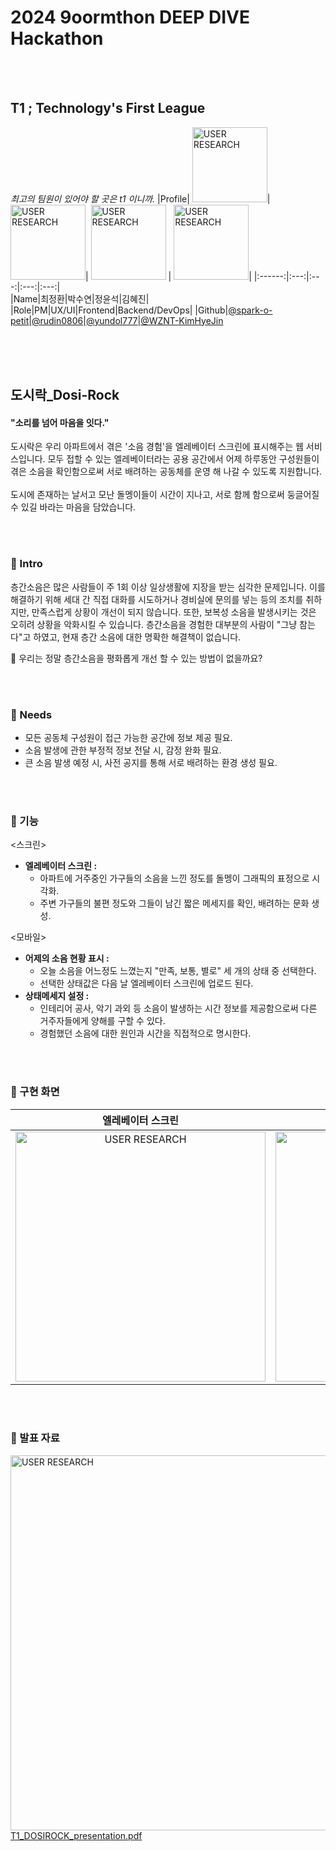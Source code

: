 # 2024 9oormthon DEEP DIVE Hackathon
<br>
<br>

## T1 ; Technology's First League
*최고의 팀원이 있어야 할 곳은 t1 이니까.*
|Profile| <img src="https://github.com/user-attachments/assets/d844a274-3e1f-48ab-a1ec-72ee93705c94" alt="USER RESEARCH" width="120">| <img src="https://github.com/user-attachments/assets/1aaaae52-a757-4368-a326-8b61d68895da" alt="USER RESEARCH" width="120">| <img src="https://github.com/user-attachments/assets/eeae0a89-2730-4cb0-a26c-377195bdd0f2" alt="USER RESEARCH" width="120"> | <img src="https://github.com/user-attachments/assets/e26755d3-0ec5-4bd7-8d2f-9ad0e07e606f" alt="USER RESEARCH" width="120">|
|:------:|:---:|:---:|:---:|:---:|  
|Name|최정환|박수연|정윤석|김혜진|  
|Role|PM|UX/UI|Frontend|Backend/DevOps|
|Github|[@spark-o-petit](https://github.com/spark-o-petit)|[@rudin0806](https://github.com/rudin0806)|[@yundol777](https://github.com/yundol777)|[@WZNT-KimHyeJin](https://github.com/WZNT-KimHyeJin)
</br>  
<br>


<br>

## 도시락_Dosi-Rock

#### "소리를 넘어 마음을 잇다."

도시락은 우리 아파트에서 겪은 '소음 경험'을 엘레베이터 스크린에 표시해주는 웹 서비스입니다. 
모두 접할 수 있는 엘레베이터라는 공용 공간에서 어제 하루동안 구성원들이 겪은 소음을 확인함으로써 서로 배려하는 공동체를 운영 해 나갈 수 있도록 지원합니다.
<br>
<br>
도시에 존재하는 날서고 모난 돌멩이들이 시간이 지나고, 서로 함께 함으로써 둥글어질 수 있길 바라는 마음을 담았습니다.


<br>
<br>


### 📌 Intro
층간소음은 많은 사람들이 주 1회 이상 일상생활에 지장을 받는 심각한 문제입니다. 
이를 해결하기 위해 세대 간 직접 대화를 시도하거나 경비실에 문의를 넣는 등의 조치를 취하지만, 만족스럽게 상황이 개선이 되지 않습니다.
또한, 보복성 소음을 발생시키는 것은 오히려 상황을 악화시킬 수 있습니다.
층간소음을 경험한 대부분의 사람이 "그냥 참는다"고 하였고, 현재 층간 소음에 대한 명확한 해결책이 없습니다.

🤔 우리는 정말 층간소음을 평화롭게 개선 할 수 있는 방법이 없을까요?

<br>
<br>

### 📌 Needs
- 모든 공동체 구성원이 접근 가능한 공간에 정보 제공 필요.
- 소음 발생에 관한 부정적 정보 전달 시, 감정 완화 필요.
- 큰 소음 발생 예정 시, 사전 공지를 통해 서로 배려하는 환경 생성 필요.

<br>
<br>



### 📌 기능
<스크린>
- **엘레베이터 스크린 :**
  - 아파트에 거주중인 가구들의 소음을 느낀 정도를 돌멩이 그래픽의 표정으로 시각화.
  - 주변 가구들의 불편 정도와 그들이 남긴 짧은 메세지를 확인, 배려하는 문화 생성.

<모바일>
- **어제의 소음 현황 표시 :**
  - 오늘 소음을 어느정도 느꼈는지 "만족, 보통, 별로" 세 개의 상태 중 선택한다.
  - 선택한 상태값은 다음 날 엘레베이터 스크린에 업로드 된다.
- **상태메세지 설정 :**
  - 인테리어 공사, 악기 과외 등 소음이 발생하는 시간 정보를 제공함으로써 다른 거주자들에게 양해를 구할 수 있다.
  - 경험했던 소음에 대한 원인과 시간을 직접적으로 명시한다.

    
<br>
<br>


### 📌 구현 화면
|엘레베이터 스크린 | 모바일 | |
|:------:|:---:|:---:|
| <img src="https://github.com/user-attachments/assets/880859b6-065a-4744-b895-5679eab041b6" alt="USER RESEARCH" width="400">| <img src="https://github.com/user-attachments/assets/b90a86ad-7e64-4982-ac99-a9346849f265" alt="USER RESEARCH" width="400"> |<img src="https://github.com/user-attachments/assets/80900d62-aded-4376-988c-57edbc5b5e33" alt="USER RESEARCH" width="400"> |
<br>
<br>




### 📌 발표 자료
<img src="https://github.com/user-attachments/assets/a28f5376-6d17-4507-bdb5-38e8de99a493" alt="USER RESEARCH" width="600"> <br>
[T1_DOSIROCK_presentation.pdf](https://github.com/user-attachments/files/18138901/T1_DOSIROCK_presentation.pdf)








